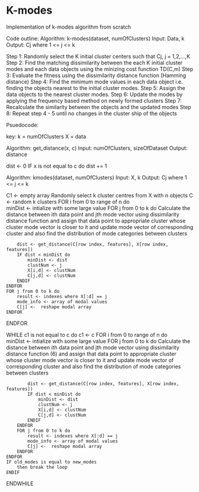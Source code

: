 # K-modes
Implementation of k-modes algorithm from scratch


Code outline:
Algorithm: k-modes(dataset, numOfClusters)
Input: Data, k
Output: Cj where 1 <= j <= k

Step 1: Randomly select the K initial cluster centers such that Cj, j = 1,2,...,K
Step 2: Find the matching dissimilarity between the each K initial cluster modes and each data objects using the minizing cost function TD(C,m)
Step 3: Evaluate the fitness using the dissimilarity distance function (Hamming distance)
Step 4: Find the minimum mode values in each data object i.e. finding the objects nearest to the initial cluster modes.
Step 5: Assign the data objects to the nearest cluster modes.
Step 6: Update the modes by applying the frequency based method on newly formed clusters
Step 7: Recalculate the similarity between the objects and the updated modes 
Step 8: Repeat step 4 - 5 until no changes in the cluster ship of the objects

Psuedocode:

key:
k = numOfClusters
X = data

Algorithm: get_distance(x, c)
Input: numOfClusters, sizeOfDataset
Output: distance

dist <- 0
IF x is not equal to c do
	dist += 1


Algorithm: kmodes(dataset, numOfClusters)
Input: X, k
Output: Cj where 1 <= j <= k

C1 <- empty array
Randomly select k cluster centres from X with n objects
C <- random k clusters
FOR i from 0 to range of n do  
	minDist <- intialize with some large value
    FOR j from 0 to k do
	    Calculate the distance between ith data point and jth mode vector using dissimilarity distance function and assign that data point to appropriate cluster whose cluster mode vector is closer to it and update mode vector of corresponding cluster and also find the
		distribution of mode categories between clusters

		dist <- get_distance(C[row index, features], X[row index, features])
        IF dist < minDist do
            minDist <- dist
            clustNum <- j
            X[i,d] <- clustNum
            C[j,d] <- clustNum
        ENDIF
    ENDFOR
    FOR j from 0 to k do
    	result <- indexes where X[:d] == j
        mode_info <- array of modal values
        C[j] <-  reshape modal array
    ENDFOR
ENDFOR

WHILE c1 is not equal to c do
	c1 <- c
	FOR i from 0 to range of n do  
	minDist <- intialize with some large value
	    FOR j from 0 to k do
		    Calculate the distance between ith data point and jth mode vector using dissimilarity distance function (6) and assign that data point to appropriate cluster whose cluster mode vector is closer to it and update mode vector of corresponding cluster and also find the distribution of mode categories between clusters 

			dist <- get_distance(C[row index, features], X[row index, features])
	        IF dist < minDist do
	            minDist <- dist
	            clustNum <- j
	            X[i,d] <- clustNum
	            C[j,d] <- clustNum
	        ENDIF
    	ENDFOR
    	FOR j from 0 to k do
	    	result <- indexes where X[:d] == j
	        mode_info <- array of modal values
	        C[j] <-  reshape modal array
    	ENDFOR
	ENDFOR
	IF old_modes is equal to new_modes
	 	then break the loop
 	ENDIF
ENDWHILE
